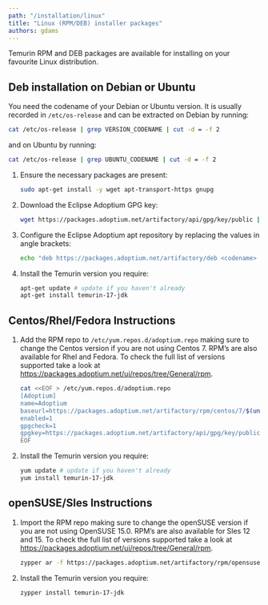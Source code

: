 ```yaml
---
path: "/installation/linux"
title: "Linux (RPM/DEB) installer packages"
authors: gdams
---
```


Temurin RPM and DEB packages are available for installing on your favourite Linux distribution.

## Deb installation on Debian or Ubuntu

You need the codename of your Debian or Ubuntu version. It is usually recorded in `/etc/os-release` and can be extracted on Debian by running:

```bash
cat /etc/os-release | grep VERSION_CODENAME | cut -d = -f 2
```

and on Ubuntu by running:

```bash
cat /etc/os-release | grep UBUNTU_CODENAME | cut -d = -f 2
```

1. Ensure the necessary packages are present:
    ```bash
    sudo apt-get install -y wget apt-transport-https gnupg
    ```
1. Download the Eclipse Adoptium GPG key:
    ```bash
    wget https://packages.adoptium.net/artifactory/api/gpg/key/public | sudo apt-key add -
    ```
1. Configure the Eclipse Adoptium apt repository by replacing the values in angle brackets:
    ```bash
    echo "deb https://packages.adoptium.net/artifactory/deb <codename> main" | sudo tee /etc/apt/sources.list.d/adoptium.list
    ```
1. Install the Temurin version you require:
    ```bash
    apt-get update # update if you haven't already
    apt-get install temurin-17-jdk
    ```

## Centos/Rhel/Fedora Instructions

1. Add the RPM repo to `/etc/yum.repos.d/adoptium.repo` making sure to change the Centos version if you are not using Centos 7. RPM’s are also available for Rhel and Fedora. To check the full list of versions supported take a look at https://packages.adoptium.net/ui/repos/tree/General/rpm.
    ```bash
    cat <<EOF > /etc/yum.repos.d/adoptium.repo
    [Adoptium]
    name=Adoptium
    baseurl=https://packages.adoptium.net/artifactory/rpm/centos/7/$(uname -m)
    enabled=1
    gpgcheck=1
    gpgkey=https://packages.adoptium.net/artifactory/api/gpg/key/public
    EOF
    ```
1. Install the Temurin version you require:
    ```bash
    yum update # update if you haven't already
    yum install temurin-17-jdk
    ```

## openSUSE/Sles Instructions

1. Import the RPM repo making sure to change the openSUSE version if you are not using OpenSUSE 15.0. RPM’s are also available for Sles 12 and 15. To check the full list of versions supported take a look at https://packages.adoptium.net/ui/repos/tree/General/rpm.
    ```bash
    zypper ar -f https://packages.adoptium.net/artifactory/rpm/opensuse/15.0/$(uname -m) adoptopenjdk
    ```
1. Install the Temurin version you require:
    ```bash
    zypper install temurin-17-jdk
    ```